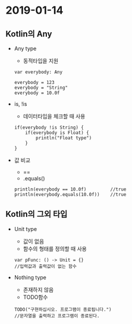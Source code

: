 # 2019-01-14

## Kotlin의 Any

* Any type
    - 동적타입을 지원
    ```
    var everybody: Any

    everybody = 123
    everybody = "String"
    everybody = 10.0f
    ```

* is, !is
    - 데이터타입을 체크할 때 사용
    ```
    if(everybody !is String) {
        if(everybody is Float) {
            println("Float type")
        }
    }
    ```

* 값 비교
    - ==
    - .equals()
    ```
    println(everybody == 10.0f)         //true
    println(everybody.equals(10.0f))    //true
    ```

## Kotlin의 그외 타입

* Unit type
    - 값이 없음
    - 함수의 형태를 정의할 때 사용
    ```
    var pFunc: () -> Unit = {}
    //입력값과 출력값이 없는 함수
    ```

* Nothing type
    - 존재하지 않음
    - TODO함수
    ```
    TODO("구현하십시오. 프로그램이 종료됩니다.")
    //문자열을 출력하고 프로그램이 종료된다.
    ```
